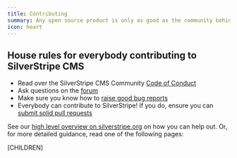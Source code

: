 ```yaml
---
title: Contributing
summary: Any open source product is only as good as the community behind it. You can participate by sharing  code, ideas, or simply helping others. No matter what your skill level is, every contribution counts.
icon: heart
---
```


## House rules for everybody contributing to SilverStripe CMS
 * Read over the SilverStripe CMS Community [Code of Conduct](/project_governance/code_of_conduct) 
 * Ask questions on the [forum](http://silverstripe.org/community/forums)
 * Make sure you know how to [raise good bug reports](issues_and_bugs)
 * Everybody can contribute to SilverStripe! If you do, ensure you can [submit solid pull requests](code)

See our [high level overview on silverstripe.org](http://www.silverstripe.org/community/contributing-to-silverstripe/)
on how you can help out. Or, for more detailed guidance, read one of the following pages:

[CHILDREN]

